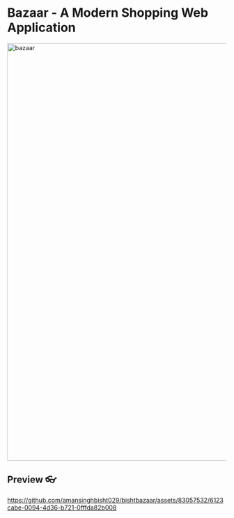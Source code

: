 # Bazaar - A Modern Shopping Web Application
<img width="958" alt="bazaar" src="https://github.com/amansinghbisht029/bishtbazaar/assets/83057532/d18ebc3d-22ba-4dc7-b049-ce9649d540f6">

## Preview 👓
https://github.com/amansinghbisht029/bishtbazaar/assets/83057532/6123cabe-0094-4d36-b721-0fffda82b008

